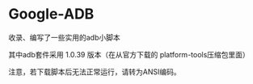 # Google-ADB
收录、编写了一些实用的adb小脚本  

其中adb套件采用 1.0.39 版本（在从官方下载的 platform-tools压缩包里面） 
 
注意，若下载脚本后无法正常运行，请转为ANSI编码。
